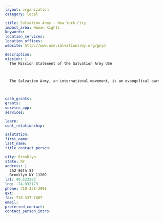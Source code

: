 ```yaml
---
layout: organization
category: local

title: Salvation Army - New York City
impact_area: Human Rights
keywords: 
location_services: 
location_offices: 
website: http://www.use.salvationarmy.org/gnyd

description: 
mission: |
  The Mission Statement of the Salvation Army USA

  

  The Salvation Army, an international movement, is an evangelical part of the universal Christian Church. Its message is based on the Bible. Its ministry is motivated by the love of God. Its mission is to preach the gospel of Jesus Christ and to meet human needs in His name without discrimination.

  

cash_grants: 
grants: 
service_opp: 
services: 

learn: 
cont_relationship: 

salutation: 
first_name: 
last_name: 
title_contact_person: 

city: Brooklyn
state: NY
address: |
  252 86th St     
  Brooklyn NY 11209
lat: 40.623283
lng: -74.032173
phone: 718-238-2991
ext: 
fax: 718-337-7467
email: 
preferred_contact: 
contact_person_intro: 
---
```

